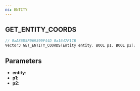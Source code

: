 ```yaml
---
ns: ENTITY
---
```

## GET_ENTITY_COORDS

```c
// 0xA86D5F069399F44D 0x1647F1CB
Vector3 GET_ENTITY_COORDS(Entity entity, BOOL p1, BOOL p2);
```

## Parameters
* **entity**:
* **p1**:
* **p2**:
